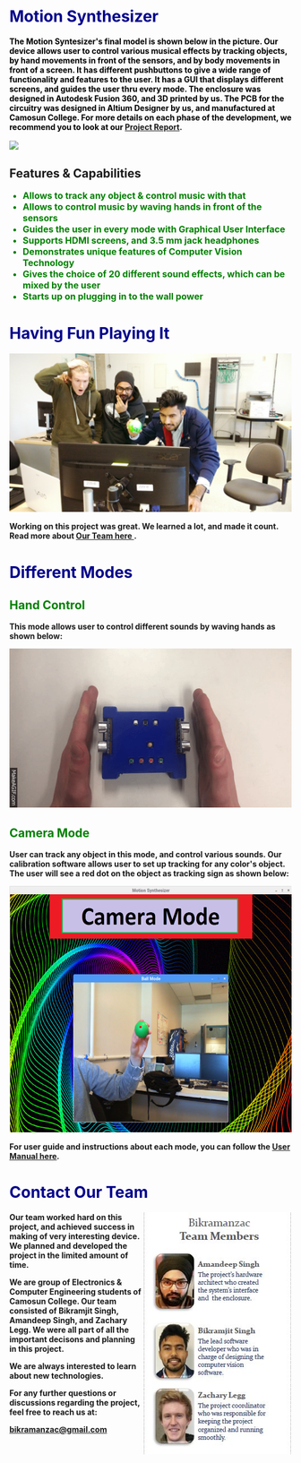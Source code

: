 # <b> <font color ="darkblue"> Motion Synthesizer </font>

<b> <font color ="black"> The Motion Syntesizer's final model is shown below in the picture. Our device allows user to control various musical effects by tracking objects, by hand movements in front of the sensors, and by body movements in front of a screen. It has different pushbuttons to give a wide range of functionality and features to the user. It has a GUI that displays different screens, and guides the user thru every mode. The enclosure was designed in Autodesk Fusion 360, and 3D printed by us. The PCB for the circuitry was designed in Altium Designer by us, and manufactured at Camosun College.
For more details on each phase of the development, we recommend you to look at our</font> [Project Report](https://drive.google.com/open?id=10LbdV46k1radWK_isuUhPYrFqP7wBc3M). 
  
<img align="center" src="https://user-images.githubusercontent.com/33526358/33522751-d3f17ed4-d7a8-11e7-8151-aba70f0987b8.jpg">

<h2>Features & Capabilities </h2>

<ul>
  <font color ="green" size = "3">
    <b>
    <li>Allows to track any object & control music with that</li>
    <li>Allows to control music by waving hands in front of the sensors</li>
    <li>Guides the user in every mode with Graphical User Interface</li>
    <li>Supports HDMI screens, and 3.5 mm jack headphones</li> 
    <li>Demonstrates unique features of Computer Vision Technology</li> 
    <li>Gives the choice of 20 different sound effects, which can be mixed by the user</li> 
    <li>Starts up on plugging in to the wall power</li>
    </b>
   </font>
</ul> 
      
# <b> <font color ="darkblue">Having Fun Playing It</font>
<img src= "https://github.com/BikramanZac/Motion-Synthesizer-Project-/blob/master/Motion%20Excitement.jpg?raw=true">

<b> Working on this project was great. We learned a lot, and made it count. Read more about <A href="#Contact">Our Team here </A>.

# <b> <font color ="darkblue">Different Modes </font>
  
## <b> <font color ="green">Hand Control </font>
  
<b> This mode allows user to control different sounds by waving hands as shown below:
  
<img src="https://github.com/BikramanZac/Motion-Synthesizer-Project-/blob/master/Ultra.gif?raw=true">
  
## <b> <font color ="green">Camera Mode </font>
  
<b> User can track any object in this mode, and control various sounds. Our calibration software allows user to set up tracking for any color's object. The user will see a red dot on the object as tracking sign as shown below:
  
<img height="440" width="575" src= "https://github.com/BikramanZac/Motion-Synthesizer-Project-/blob/master/Pictures/CameraBallTracking.png?raw=true">


<b>For user guide and instructions about each mode, you can follow the [User Manual here](https://drive.google.com/open?id=1gXBgiyi0ARCLm3Vch70XfR9w_eZbh8G5).

# <b> <font color ="darkblue"> Contact Our Team </font>
  <a name="Contact"> </a>
<img align="right" src= "https://github.com/BikramanZac/Motion-Synthesizer-Project-/blob/master/team%20.JPG?raw=true">



<b> Our team worked hard on this project, and achieved success in making of very interesting device. We planned and developed 
  the project in the limited amount of time.
  
<b> We are group of Electronics & Computer Engineering students of Camosun College. Our team consisted of Bikramjit Singh, Amandeep Singh, and Zachary Legg. We were all part of all the important decisons and planning in this project. 

<b> We are always interested to learn about new technologies. 
  
  
  
<b> For any further questions or discussions regarding the project, feel free to reach 
  us at:
  
  <b> <font color="red">bikramanzac@gmail.com </font>
  
  



